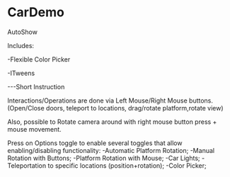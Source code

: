 # CarDemo
AutoShow

Includes:

-Flexible Color Picker

-ITweens

---Short Instruction

Interactions/Operations are done via Left Mouse/Right Mouse buttons.(Open/Close doors, teleport to locations, drag/rotate platform,rotate view)

Also, possible to Rotate camera around with right mouse button press + mouse movement.

Press on Options toggle to enable several toggles that allow enabling/disabling functionality:
-Automatic Platform Rotation;
-Manual Rotation with Buttons;
-Platform Rotation with Mouse;
-Car Lights;
-Teleportation to specific locations (position+rotation);
-Color Picker;
